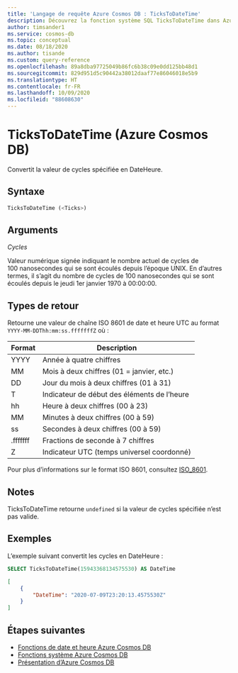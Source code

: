 ```yaml
---
title: 'Langage de requête Azure Cosmos DB : TicksToDateTime'
description: Découvrez la fonction système SQL TicksToDateTime dans Azure Cosmos DB.
author: timsander1
ms.service: cosmos-db
ms.topic: conceptual
ms.date: 08/18/2020
ms.author: tisande
ms.custom: query-reference
ms.openlocfilehash: 89a8dba97725049b86fc6b38c09e0dd125bb48d1
ms.sourcegitcommit: 829d951d5c90442a38012daaf77e86046018e5b9
ms.translationtype: HT
ms.contentlocale: fr-FR
ms.lasthandoff: 10/09/2020
ms.locfileid: "88608630"
---
```

# <a name="tickstodatetime-azure-cosmos-db"></a>TicksToDateTime (Azure Cosmos DB)

Convertit la valeur de cycles spécifiée en DateHeure.
  
## <a name="syntax"></a>Syntaxe
  
```sql
TicksToDateTime (<Ticks>)
```

## <a name="arguments"></a>Arguments

*Cycles*  

Valeur numérique signée indiquant le nombre actuel de cycles de 100 nanosecondes qui se sont écoulés depuis l’époque UNIX. En d’autres termes, il s’agit du nombre de cycles de 100 nanosecondes qui se sont écoulés depuis le jeudi 1er janvier 1970 à 00:00:00.

## <a name="return-types"></a>Types de retour

Retourne une valeur de chaîne ISO 8601 de date et heure UTC au format `YYYY-MM-DDThh:mm:ss.fffffffZ` où :
  
  |Format|Description|
  |-|-|
  |YYYY|Année à quatre chiffres|
  |MM|Mois à deux chiffres (01 = janvier, etc.)|
  |DD|Jour du mois à deux chiffres (01 à 31)|
  |T|Indicateur de début des éléments de l’heure|
  |hh|Heure à deux chiffres (00 à 23)|
  |MM|Minutes à deux chiffres (00 à 59)|
  |ss|Secondes à deux chiffres (00 à 59)|
  |.fffffff|Fractions de seconde à 7 chiffres|
  |Z|Indicateur UTC (temps universel coordonné)||
  
  Pour plus d’informations sur le format ISO 8601, consultez [ISO_8601](https://en.wikipedia.org/wiki/ISO_8601).

## <a name="remarks"></a>Notes

TicksToDateTime retourne `undefined` si la valeur de cycles spécifiée n’est pas valide.

## <a name="examples"></a>Exemples
  
L’exemple suivant convertit les cycles en DateHeure :

```sql
SELECT TicksToDateTime(15943368134575530) AS DateTime
```

```json
[
    {
        "DateTime": "2020-07-09T23:20:13.4575530Z"
    }
]
```  

## <a name="next-steps"></a>Étapes suivantes

- [Fonctions de date et heure Azure Cosmos DB](sql-query-date-time-functions.md)
- [Fonctions système Azure Cosmos DB](sql-query-system-functions.md)
- [Présentation d’Azure Cosmos DB](introduction.md)
